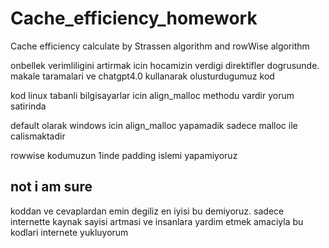 # Cache_efficiency_homework
Cache efficiency calculate by Strassen algorithm and rowWise algorithm


onbellek verimliligini artirmak icin hocamizin verdigi direktifler dogrusunde. makale taramalari ve chatgpt4.0 kullanarak olusturdugumuz kod

kod linux tabanli bilgisayarlar icin align_malloc methodu vardir yorum satirinda

default olarak windows icin align_malloc yapamadik sadece malloc ile calismaktadir

rowwise kodumuzun 1inde padding islemi yapamiyoruz

## not i am sure

koddan ve cevaplardan emin degiliz en iyisi bu demiyoruz. sadece internette kaynak sayisi artmasi ve insanlara yardim etmek amaciyla bu kodlari internete yukluyorum
